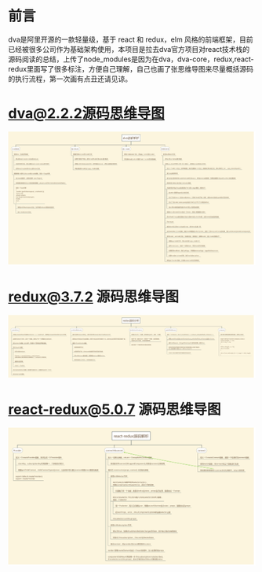 

# 前言
dva是阿里开源的一款轻量级，基于 react 和 redux，elm 风格的前端框架，目前已经被很多公司作为基础架构使用，本项目是拉去dva官方项目对react技术栈的源码阅读的总结，上传了node_modules是因为在dva，dva-core，redux,react-redux里面写了很多标注，方便自己理解，自己也画了张思维导图来尽量概括源码的执行流程，第一次画有点丑还请见谅。
# dva@2.2.2源码思维导图
![](assets/dva-analysis.png)
# redux@3.7.2 源码思维导图
![](assets/redux-analysis.png)
# react-redux@5.0.7 源码思维导图
![](assets/react-redux-analysis.png)



